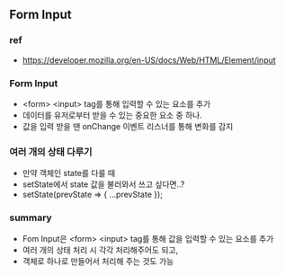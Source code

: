## Form Input

### ref
- https://developer.mozilla.org/en-US/docs/Web/HTML/Element/input

### Form Input
- \<form> \<input> tag를 통해 입력할 수 있는 요소를 추가
- 데이터를 유저로부터 받을 수 있는 중요한 요소 중 하나.
- 값을 입력 받을 땐 onChange 이벤트 리스너를 통해 변화를 감지

### 여러 개의 상태 다루기
- 만약 객체인 state를 다룰 때
- setState에서 state 값을 불러와서 쓰고 싶다면..?
- setState(prevState => { ...prevState });

### summary
- Fom Input은 \<form> \<input> tag를 통해 값을 입력할 수 있는 요소를 추가
- 여러 개의 상태 처리 시 각각 처리해주어도 되고, 
- 객체로 하나로 만들어서 처리해 주는 것도 가능
